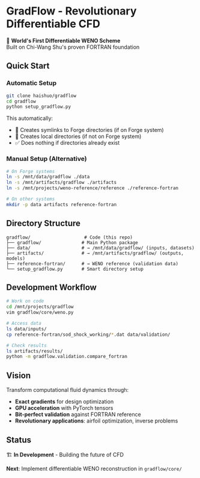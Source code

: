 # GradFlow - Revolutionary Differentiable CFD

🚀 **World's First Differentiable WENO Scheme**  
Built on Chi-Wang Shu's proven FORTRAN foundation

## Quick Start

### Automatic Setup
```bash
git clone haishuo/gradflow
cd gradflow
python setup_gradflow.py
```

This automatically:
- 🔗 Creates symlinks to Forge directories (if on Forge system)
- 📁 Creates local directories (if not on Forge system)  
- ✅ Does nothing if directories already exist

### Manual Setup (Alternative)
```bash
# On Forge systems
ln -s /mnt/data/gradflow ./data
ln -s /mnt/artifacts/gradflow ./artifacts
ln -s /mnt/projects/weno-reference/reference ./reference-fortran

# On other systems  
mkdir -p data artifacts reference-fortran
```

## Directory Structure

```
gradflow/                    # Code (this repo)
├── gradflow/               # Main Python package
├── data/                   # → /mnt/data/gradflow/ (inputs, datasets)
├── artifacts/              # → /mnt/artifacts/gradflow/ (outputs, models)
├── reference-fortran/      # → WENO reference (validation data)
└── setup_gradflow.py       # Smart directory setup
```

## Development Workflow

```bash
# Work on code
cd /mnt/projects/gradflow
vim gradflow/core/weno.py

# Access data
ls data/inputs/
cp reference-fortran/sod_shock_working/*.dat data/validation/

# Check results  
ls artifacts/results/
python -m gradflow.validation.compare_fortran
```

## Vision
Transform computational fluid dynamics through:
- **Exact gradients** for design optimization  
- **GPU acceleration** with PyTorch tensors
- **Bit-perfect validation** against FORTRAN reference
- **Revolutionary applications**: airfoil optimization, inverse problems

## Status
🏗️ **In Development** - Building the future of CFD

**Next**: Implement differentiable WENO reconstruction in `gradflow/core/`
